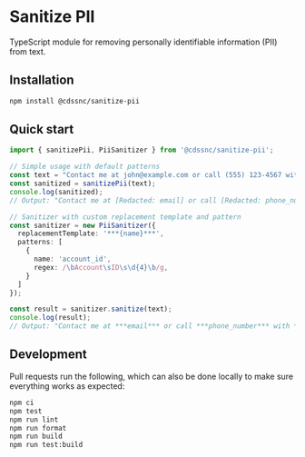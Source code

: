 # Sanitize PII

TypeScript module for removing personally identifiable information (PII) from text. 

## Installation

```sh
npm install @cdssnc/sanitize-pii
```

## Quick start

```typescript
import { sanitizePii, PiiSanitizer } from '@cdssnc/sanitize-pii';

// Simple usage with default patterns
const text = "Contact me at john@example.com or call (555) 123-4567 with Account ID 1234";
const sanitized = sanitizePii(text);
console.log(sanitized);
// Output: "Contact me at [Redacted: email] or call [Redacted: phone_number] with Account ID 1234"

// Sanitizer with custom replacement template and pattern
const sanitizer = new PiiSanitizer({
  replacementTemplate: '***{name}***',
  patterns: [
    {
      name: 'account_id',
      regex: /\bAccount\sID\s\d{4}\b/g,
    }
  ]
});

const result = sanitizer.sanitize(text);
console.log(result);
// Output: "Contact me at ***email*** or call ***phone_number*** with ***account_id***"
```

## Development

Pull requests run the following, which can also be done locally to make sure everything works as expected:

```sh
npm ci
npm test
npm run lint
npm run format
npm run build
npm run test:build
```